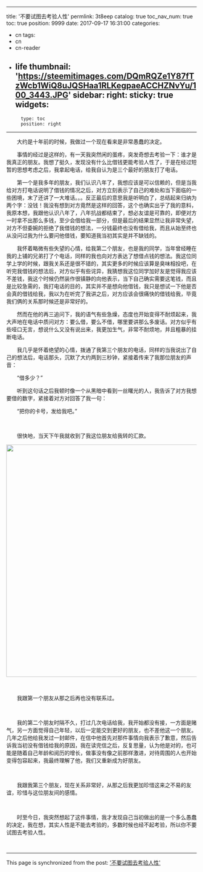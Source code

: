 
---
title: '不要试图去考验人性'
permlink: 3t8eep
catalog: true
toc_nav_num: true
toc: true
position: 9999
date: 2017-09-17 16:31:00
categories:
- cn
tags:
- cn
- cn-reader
- life
thumbnail: 'https://steemitimages.com/DQmRQZe1Y87fTzWcb1WiQ8uJQSHaa1RLKegpaeACCHZNvYu/100_3443.JPG'
sidebar:
    right:
        sticky: true
widgets:
    -
        type: toc
        position: right
---


<html>
<p>　　大约是十年前的时候，我做过一个现在看来是非常愚蠢的决定。<br>
</p>
<p>　　事情的经过是这样的，有一天我突然闲的蛋疼，突发奇想去考验一下：谁才是我真正的朋友。我想了挺久，发现没有什么比借钱更能考验人性了，于是在经过短暂的思想考虑之后，我拿起电话，给我自认为是三个最好的朋友打了电话。<br>
</p>
<p>　　第一个是我多年的朋友，我们认识八年了，我想应该是可以信赖的，但是当我给对方打电话说明了借钱的情况之后，对方立刻表示了自己的难处和当下面临的一些困境，末了还讲了一大堆话。。。反正最后的意思我是听明白了，总结起来归纳为两个字：没钱！我没有想到对方竟然是这样的回答，这个也确实出乎了我的意料，我原本想，我跟他认识八年了，八年抗战都结束了，想必友谊是可靠的，即便对方一时拿不出那么多钱，至少会借给我一部分，但是最后的结果显然让我非常失望，对方不但委婉的拒绝了我借钱的想法，一分钱最终也没有借给我，而且从始至终也从没问过我为什么要问他借钱，要知道我当初其实是并不缺钱的。<br>
</p>
<p>　　我怀着略微有些失望的心情，给我第二个朋友，也是我的同学，当年曾经睡在我的上铺的兄弟打了个电话，同样的我也向对方表达了想借点钱的想法。我这位同学上学的时候，跟我关系还是很不错的，其实更多的时候应该算是臭味相投吧，在听完我借钱的想法后，对方似乎有些诧异，我猜想我这位同学加好友是觉得我应该不差钱，我这个时候仍然装作很镇静的向他表示，当下自己确实需要这笔钱，而且是比较急需的，我打电话的目的，其实并不是想向他借钱，我只是想试一下他是否会真的借钱给我，我以为在听完了我讲之后，对方应该会很痛快的借钱给我，毕竟我们俩的关系那时候还是非常好的。<br>
</p>
<p>　　然而在他的再三追问下，我的语气有些急燥，态度也开始变得不耐烦起来，我大声地在电话中质问对方：要么借，要么不借，哪里要讲那么多废话。对方似乎有些哑口无言，想说什么又没有说出来，我更加生气，非常不耐烦地，并且粗暴的挂断电话。<br>
</p>
<p>　　我几乎是怀着绝望的心情，拨通了我第三个朋友的电话，同样的当我说出了自己的想法后，电话那头，沉默了大约两到三秒钟，紧接着传来了我那位朋友的声音：<br>
</p>
<p>　　“借多少？”<br>
</p>
<p>　　听到这句话之后我顿时像一个从黑暗中看到一丝曙光的人，我告诉了对方我想要借的数字，紧接着对方对回答了我一句：<br>
</p>
<p>　　“把你的卡号，发给我吧。”</p>
<p><br></p>
<p>　　很快地，当天下午我就收到了我这位朋友给我转的汇款。</p>
<p><img src="https://steemitimages.com/DQmRQZe1Y87fTzWcb1WiQ8uJQSHaa1RLKegpaeACCHZNvYu/100_3443.JPG" width="819" height="614"/></p>
<p><br></p>
<p>　　我跟第一个朋友从那之后再也没有联系过。</p>
<p><br></p>
<p>　　我的第二个朋友时隔不久，打过几次电话给我，我开始都没有接，一方面是赌气，另一方面觉得自己年轻，以后一定能交到更好的朋友，也不差他这一个朋友。几年之后他给我发过一封邮件，在信中他首先对那件事情向我表示了歉意，然后告诉我当初没有借钱给我的原因，我在读完信之后，反复思量，认为他是对的，也可能是随着自己年龄和阅历的增长，做事没有像之前那样激进，对待周围的人也开始变得包容起来，我最终理解了他，我们又重新成为好朋友。</p>
<p><br></p>
<p>　　我跟我第三个朋友，现在关系非常好，从那之后我更加珍惜这来之不易的友谊，珍惜与这位朋友间的感情。</p>
<p><br></p>
<p>　　时至今日，我突然想起了这件事情，我才发现自己当初做出的是一个多么愚蠢的决定，我在想，其实人性是不能去考验的，多数时候也经不起考验，所以你不要试图去考验人性。</p>
<p><br></p>
</html>

- - -

This page is synchronized from the post: ['不要试图去考验人性'](https://steemit.com/@rivalhw/3t8eep)
